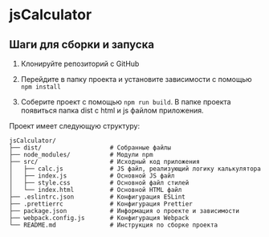 # jsCalculator

## Шаги для сборки и запуска

1. Клонируйте репозиторий с GitHub

2. Перейдите в папку проекта и установите зависимости с помощью ```npm install```

3. Соберите проект с помощью ```npm run build```. В папке проекта появиться папка dist с html и js файлом приложения.

Проект имеет следующую структуру:
```
jsCalculator/
├── dist/                   # Собранные файлы
├── node_modules/           # Модули npm
├── src/                    # Исходный код приложения
│   ├── calc.js             # JS файл, реализующий логику калькулятора
│   ├── index.js            # Основной JS файл
│   ├── style.css           # Основной файл стилей
│   └── index.html          # Основной HTML файл
├── .eslintrc.json          # Конфигурация ESLint
├── .prettierrc             # Конфигурация Prettier
├── package.json            # Информация о проекте и зависимости
├── webpack.config.js       # Конфигурация Webpack
└── README.md               # Инструкция по сборке проекта
```
